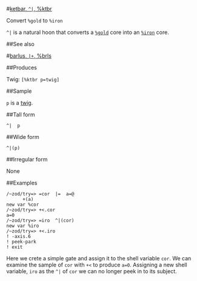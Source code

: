 #[ketbar, `^|`, %ktbr](#ktbr)

Convert `%gold` to `%iron`

`^|` is a natural hoon that converts a [`%gold`]() core into an [`%iron`]() core.

##See also

#[barlus, `|+`, %brls](#brls)

##Produces

Twig: `[%ktbr p=twig]`

##Sample

`p` is a [twig]().

##Tall form

    ^|  p

##Wide form

    ^|(p)

##Irregular form

None

##Examples

    /~zod/try=> =cor  |=  a=@
          +(a)
    new var %cor
    /~zod/try=> +<.cor
    a=0
    /~zod/try=> =iro  ^|(cor)
    new var %iro
    /~zod/try=> +<.iro
    ! -axis.6
    ! peek-park
    ! exit

Here we crete a simple gate and assign it to the shell variable `cor`. We can examine the sample of `cor` with `+<` to produce `a=0`. Assigning a new shell variable, `iro` as the `^|` of `cor` we can no longer peek in to its subject. 
